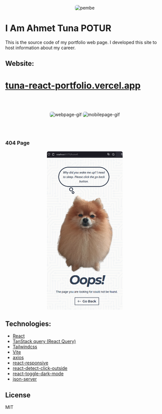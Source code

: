 <p align="center">
  <img alt="pembe" style="width:250px;border-radius: 5px;" src="https://media2.giphy.com/media/nFLW7PNGgN3lI68rdv/giphy.gif?cid=ecf05e47quolaqdqmgfpfyd6328k0j4l7dav3bjm04uqmha3&ep=v1_gifs_search&rid=giphy.gif&ct=g" />
</p>

# I Am Ahmet Tuna POTUR

This is the source code of my portfolio web page. I developed this site to host information about my career.

## Website:

# [tuna-react-portfolio.vercel.app](https://tuna-react-portfolio.vercel.app)

</br></br>

<p align="center">
<img alt="webpage-gif" style="width:auto;height:500px;border-radius: 5px;" src="https://github.com/tunapotur/react-portfolio/blob/main/public/WebPage.gif"></img>
<img alt="mobilepage-gif" style="width:auto;height:500px;border-radius: 5px;" src="https://github.com/tunapotur/react-portfolio/blob/main/public/MobilPage.gif"></img>
</p>

</br></br>

### 404 Page

<p align="center">
<img alt="404" style="width:auto;height:500px;border-radius: 5px;" src="https://github.com/tunapotur/react-portfolio/blob/main/public/404.png"></img>
</p>

## Technologies:

- <a href="https://github.com/facebook/react">
  React
  </a>

- <a href="https://github.com/TanStack/query">
  TanStack query (React Query)
  </a>

- <a href="https://github.com/tailwindlabs/tailwindcss">
  Tailwindcss
  </a>

- <a href="https://github.com/vitejs/vite/tree/main">
  Vite
  </a>

- <a href="https://github.com/axios/axios">
  axios
  </a>

- <a href="https://github.com/yocontra/react-responsive">
  react-responsive
  </a>

- <a href="https://github.com/zhaluza/react-detect-click-outside">
  react-detect-click-outside
  </a>

- <a href="https://github.com/JoseRFelix/react-toggle-dark-mode">
  react-toggle-dark-mode
  </a>

- <a href="https://github.com/typicode/json-server">
  json-server
  </a>

## License

MIT
